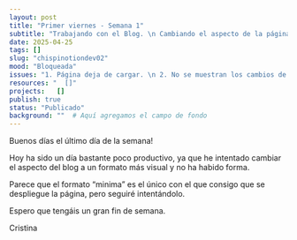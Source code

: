 ```yaml
---
layout: post
title: "Primer viernes - Semana 1"
subtitle: "Trabajando con el Blog. \n Cambiando el aspecto de la página"
date: 2025-04-25
tags: []
slug: "chispinotiondev02"
mood: "Bloqueada"
issues: "1. Página deja de cargar. \n 2. No se muestran los cambios de la apariencia"
resources: "  []"
projects:   []
publish: true
status: "Publicado"
background: ""  # Aquí agregamos el campo de fondo
---
```


Buenos días el último día de la semana!

Hoy ha sido un día bastante poco productivo, ya que he intentado cambiar el aspecto del blog a un formato más visual y no ha habido forma.

Parece que el formato “minima” es el único con el que consigo que se despliegue la página, pero seguiré intentándolo.

Espero que tengáis un gran fin de semana.

Cristina
